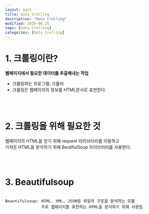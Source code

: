 ```yaml
---
layout: post
title: Data Crolling
description: "Data Crolling"
modified: 2020-06-25
tags: [Data Crolling]
categories: [Data Crolling]
---
```


# 1. 크롤링이란?
**웹페이지에서 필요한 데이터를 추출해내는 작업**
- 크롤링하는 프로그램: 크롤러
- 크롤링은 웹페이지의 정보를 HTML문서로 표현한다.

<br>
<br>

# 2. 크롤링을 위해 필요한 것
웹페이지의 HTML을 얻기 위해 request 라이브러리를 이용하고<br>
가져온 HTML을 분석하기 위해 BeutifulSoup 라이브러리를 사용한다.


<br>
<br>

# 3. Beautifulsoup
<pre><font size="3px">
Beautifulsoup: HTML. XML, JSON등 파일의 구문을 분석하는 모듈
               주로 웹페이지를 표현하는 HTML을 분석하기 위해 사용됨.
</font></pre>






































































































































